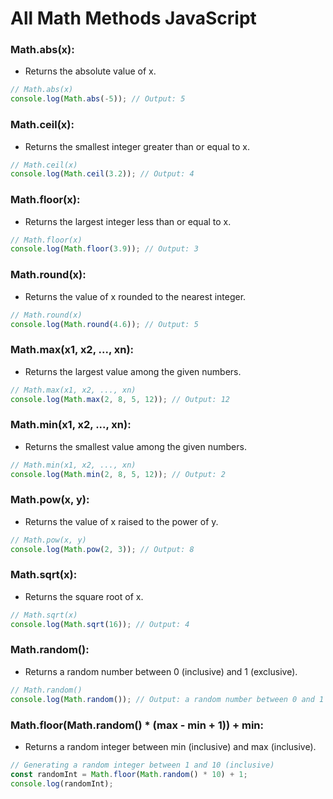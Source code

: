 # All Math Methods JavaScript

### Math.abs(x): 
- Returns the absolute value of x.
```javascript
// Math.abs(x)
console.log(Math.abs(-5)); // Output: 5
```

### Math.ceil(x): 
- Returns the smallest integer greater than or equal to x.
```javascript
// Math.ceil(x)
console.log(Math.ceil(3.2)); // Output: 4
```

### Math.floor(x): 
- Returns the largest integer less than or equal to x.
```javascript
// Math.floor(x)
console.log(Math.floor(3.9)); // Output: 3
```

### Math.round(x): 
- Returns the value of x rounded to the nearest integer.
```javascript
// Math.round(x)
console.log(Math.round(4.6)); // Output: 5
```

### Math.max(x1, x2, ..., xn): 
- Returns the largest value among the given numbers.
```javascript
// Math.max(x1, x2, ..., xn)
console.log(Math.max(2, 8, 5, 12)); // Output: 12
```

### Math.min(x1, x2, ..., xn): 
- Returns the smallest value among the given numbers.
```javascript
// Math.min(x1, x2, ..., xn)
console.log(Math.min(2, 8, 5, 12)); // Output: 2
```

### Math.pow(x, y): 
- Returns the value of x raised to the power of y.
```javascript
// Math.pow(x, y)
console.log(Math.pow(2, 3)); // Output: 8
```

### Math.sqrt(x): 
- Returns the square root of x.
```javascript
// Math.sqrt(x)
console.log(Math.sqrt(16)); // Output: 4
```

### Math.random(): 
- Returns a random number between 0 (inclusive) and 1 (exclusive).
```javascript
// Math.random()
console.log(Math.random()); // Output: a random number between 0 and 1
```

### Math.floor(Math.random() * (max - min + 1)) + min: 
- Returns a random integer between min (inclusive) and max (inclusive).
```javascript
// Generating a random integer between 1 and 10 (inclusive)
const randomInt = Math.floor(Math.random() * 10) + 1;
console.log(randomInt);
```